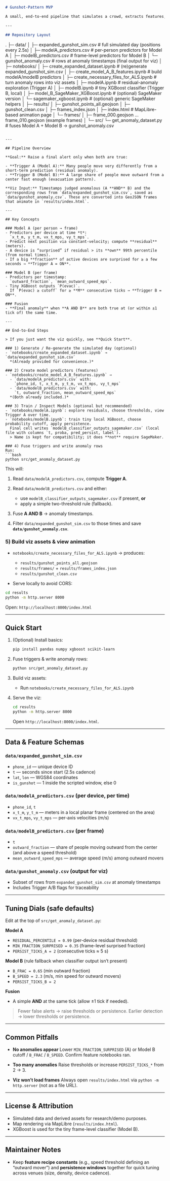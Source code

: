 ```markdown
# Gunshot-Pattern MVP

A small, end-to-end pipeline that simulates a crowd, extracts features, detects “evacuation-like” motion (**Model B**) and “surprising movement vs prediction” (**Model A**), fuses both triggers, and writes the rows used by the final animated viz.

---

## Repository Layout

```

.
├─ data/
│  ├─ expanded_gunshot_sim.csv        # full simulated day (positions every 2.5s)
│  ├─ modelA_predictors.csv           # per-person predictors for Model A
│  ├─ modelB_predictors.csv           # frame-level predictors for Model B
│  └─ gunshot_anomaly.csv             # rows at anomaly timestamps (final output for viz)
│
├─ notebooks/
│  ├─ create_expanded_dataset.ipynb           # (re)generate expanded_gunshot_sim.csv
│  ├─ create_model_A_B_features.ipynb         # build modelA/modelB predictors
│  ├─ create_necessary_files_for_ALS.ipynb    # turn anomaly rows into viz assets
│  ├─ modelA.ipynb                            # residual-anomaly exploration (Trigger A)
│  ├─ modelB.ipynb                            # tiny XGBoost classifier (Trigger B, local)
│  ├─ model_B_SageMaker_XGBoost.ipynb         # (optional) SageMaker version
│  └─ sagemaker_xgboost.ipynb                 # (optional) generic SageMaker helpers
│
├─ results/
│  ├─ gunshot_points_all.geojson
│  ├─ gunshot_clean.csv
│  ├─ frames_index.json
│  ├─ index.html                      # MapLibre-based animation page
│  └─ frames/
│     ├─ frame_000.geojson … frame_010.geojson (example frames)
│
└─ src/
└─ get_anomaly_dataset.py          # fuses Model A + Model B → gunshot_anomaly.csv

````

---

## Pipeline Overview

**Goal:** Raise a final alert only when both are true:

- **Trigger A (Model A):** Many people move very differently from a short-term prediction (residual anomaly).
- **Trigger B (Model B):** A large share of people move outward from a center fast enough (evacuation pattern).

**Viz Input:** Timestamps judged anomalous (A **AND** B) and the corresponding rows from `data/expanded_gunshot_sim.csv`, saved as `data/gunshot_anomaly.csv`. These are converted into GeoJSON frames that animate in `results/index.html`.

---

## Key Concepts

### Model A (per person → frame)
- Predictors per device at time *t*:  
  `x_t_m, y_t_m, vx_t_mps, vy_t_mps`.
- Predict next position via constant-velocity; compute **residual** (meters).
- A device is “surprised” if residual > its **own** 99th percentile (from normal times).
- If a big **fraction** of active devices are surprised for ≥ a few seconds → **Trigger A = ON**.

### Model B (per frame)
- Predictors per timestamp:  
  `outward_fraction`, `mean_outward_speed_mps`.
- Tiny XGBoost outputs `P(evac)`.  
  If `P(evac) ≥ cutoff` for ≥ **M** consecutive ticks → **Trigger B = ON**.

### Fusion
- **Final anomaly** when **A AND B** are both true at (or within ±1 tick of) the same time.

---

## End-to-End Steps

> If you just want the viz quickly, see **Quick Start**.

### 1) Generate / Re-generate the simulated day (optional)
- `notebooks/create_expanded_dataset.ipynb` → `data/expanded_gunshot_sim.csv`  
  *(Already provided for convenience.)*

### 2) Create model predictors (features)
- `notebooks/create_model_A_B_features.ipynb` →  
  - `data/modelA_predictors.csv` with:  
    `phone_id, t, x_t_m, y_t_m, vx_t_mps, vy_t_mps`
  - `data/modelB_predictors.csv` with:  
    `t, outward_fraction, mean_outward_speed_mps`  
  *(Both already included.)*

### 3) Train / Inspect Models (optional but recommended)
- `notebooks/modelA.ipynb`: explore residuals, choose thresholds, view Trigger A over time.
- `notebooks/modelB.ipynb`: train tiny local XGBoost, choose probability cutoff, apply persistence.  
  Final cell writes `modelB_classifier_outputs_sagemaker.csv` (local file with columns `t, proba, pred_persist, label`).  
  > Name is kept for compatibility; it does **not** require SageMaker.

### 4) Fuse triggers and write anomaly rows
Run:
```bash
python src/get_anomaly_dataset.py
````

This will:

1. Read `data/modelA_predictors.csv`, compute **Trigger A**.
2. Read `data/modelB_predictors.csv` and either:

   * use `modelB_classifier_outputs_sagemaker.csv` if present, **or**
   * apply a simple two-threshold rule (fallback).
3. Fuse **A AND B** → anomaly timestamps.
4. Filter `data/expanded_gunshot_sim.csv` to those times and save **`data/gunshot_anomaly.csv`**.

### 5) Build viz assets & view animation

* `notebooks/create_necessary_files_for_ALS.ipynb` → produces:

  * `results/gunshot_points_all.geojson`
  * `results/frames/` + `results/frames_index.json`
  * `results/gunshot_clean.csv`
* Serve locally to avoid CORS:

```bash
cd results
python -m http.server 8000
```

Open: `http://localhost:8000/index.html`

---

## Quick Start

1. (Optional) Install basics:

   ```bash
   pip install pandas numpy xgboost scikit-learn
   ```
2. Fuse triggers & write anomaly rows:

   ```bash
   python src/get_anomaly_dataset.py
   ```
3. Build viz assets:

   * Run `notebooks/create_necessary_files_for_ALS.ipynb`
4. Serve the viz:

   ```bash
   cd results
   python -m http.server 8000
   ```

   Open `http://localhost:8000/index.html`.

---

## Data & Feature Schemas

### `data/expanded_gunshot_sim.csv`

* `phone_id` — unique device ID
* `t` — seconds since start (2.5s cadence)
* `lat`, `lon` — WGS84 coordinates
* `is_gunshot` — 1 inside the scripted window, else 0

### `data/modelA_predictors.csv` (per device, per time)

* `phone_id`, `t`
* `x_t_m`, `y_t_m` — meters in a local planar frame (centered on the area)
* `vx_t_mps`, `vy_t_mps` — per-axis velocities (m/s)

### `data/modelB_predictors.csv` (per frame)

* `t`
* `outward_fraction` — share of people moving outward from the center (and above a speed threshold)
* `mean_outward_speed_mps` — average speed (m/s) among outward movers

### `data/gunshot_anomaly.csv` (output for viz)

* Subset of rows from `expanded_gunshot_sim.csv` at anomaly timestamps
* Includes Trigger A/B flags for traceability

---

## Tuning Dials (safe defaults)

Edit at the top of `src/get_anomaly_dataset.py`:

**Model A**

* `RESIDUAL_PERCENTILE = 0.99` (per-device residual threshold)
* `MIN_FRACTION_SURPRISED = 0.35` (frame-level surprised fraction)
* `PERSIST_TICKS_A = 2` (consecutive ticks ≈ 5 s)

**Model B** (rule fallback when classifier output isn’t present)

* `B_FRAC = 0.65` (min outward fraction)
* `B_SPEED = 2.3` (m/s, min speed for outward movers)
* `PERSIST_TICKS_B = 2`

**Fusion**

* A simple **AND** at the same tick (allow ±1 tick if needed).

> Fewer false alerts → raise thresholds or persistence.
> Earlier detection → lower thresholds or persistence.

---

## Common Pitfalls

* **No anomalies appear**
  Lower `MIN_FRACTION_SURPRISED` (A) or Model B cutoff / `B_FRAC` / `B_SPEED`. Confirm feature notebooks ran.

* **Too many anomalies**
  Raise thresholds or increase `PERSIST_TICKS_*` from 2 → 3.

* **Viz won’t load frames**
  Always open `results/index.html` via `python -m http.server` (not as a file URL).

---

## License & Attribution

* Simulated data and derived assets for research/demo purposes.
* Map rendering via MapLibre (`results/index.html`).
* XGBoost is used for the tiny frame-level classifier (Model B).

---

## Maintainer Notes

* Keep **feature recipe constants** (e.g., speed threshold defining an “outward mover”) and **persistence windows** together for quick tuning across venues (size, density, device cadence).